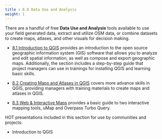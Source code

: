 ```yaml
---
title : 8.0 Data Use and Analysis
weight: 1
---
```


There are a handful of free **Data Use and Analysis** tools available to use your field generated data, extract and utilize OSM data, or combine datasets to create maps, atlases, and other visuals for decision making. 

* [8.1 Introduction to QGIS](https://hotosm.github.io/toolbox/pages/data-use-and-analysis/7.1-qgis/) provides an introduction to the open source geographic information system (GIS) software that allows you to analyze and edit spatial information, as well as compose and export geographic maps. Additionally, the section includes a step-by-step guide that project managers can use in trainings for installing QGIS and learning basic skills. 

* [8.2 Creating Maps and Atlases in QGIS](https://hotosm.github.io/toolbox/pages/data-use-and-analysis/8.2-creating-an-atlas-in-qgis/) covers more advance skills in QGIS, providing managers with training materials to create maps and atlases in QGIS. 

* [8.3 Web & Interactive Maps](https://hotosm.github.io/toolbox/pages/data-use-and-analysis/8.3_web_and_interactive_maps/) provides a basic guide to two interactive mapping tools, uMap and Overpass Turbo Query.

HOT presentations included in this section for use by communities and projects: 

*  Introduction to QGIS
